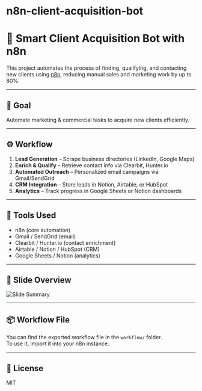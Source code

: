 # n8n-client-acquisition-bot
# 🤖 Smart Client Acquisition Bot with n8n

This project automates the process of finding, qualifying, and contacting new clients using [n8n](https://n8n.io/), reducing manual sales and marketing work by up to 80%.

---

## 🎯 Goal

Automate marketing & commercial tasks to acquire new clients efficiently.

---

## ⚙️ Workflow

1. **Lead Generation** – Scrape business directories (LinkedIn, Google Maps)  
2. **Enrich & Qualify** – Retrieve contact info via Clearbit, Hunter.io  
3. **Automated Outreach** – Personalized email campaigns via Gmail/SendGrid  
4. **CRM Integration** – Store leads in Notion, Airtable, or HubSpot  
5. **Analytics** – Track progress in Google Sheets or Notion dashboards

---

## 🧰 Tools Used

- n8n (core automation)
- Gmail / SendGrid (email)
- Clearbit / Hunter.io (contact enrichment)
- Airtable / Notion / HubSpot (CRM)
- Google Sheets / Notion (analytics)

---

## 📸 Slide Overview

![Slide Summary](assets/slide.png)

---

## 📦 Workflow File

You can find the exported workflow file in the `workflow/` folder.  
To use it, import it into your n8n instance.

---

## 📄 License

MIT
